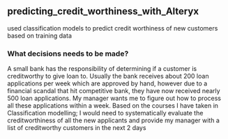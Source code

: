 ## predicting_credit_worthiness_with_Alteryx

used classification models to predict credit worthiness of new customers based on training data

### What decisions needs to be made?
A small bank has the responsibility of determining if a customer is creditworthy to give loan to. Usually the bank receives about 200 loan applications per week which are approved by hand, however due to a financial scandal that hit competitive bank, they have now received nearly 500 loan applications. My manager wants me to figure out how to process all these applications within a week. Based on the courses I have taken in Classification modelling; I would need to systematically evaluate the creditworthiness of all the new applicants and provide my manager with a list of creditworthy customers in the next 2 days



